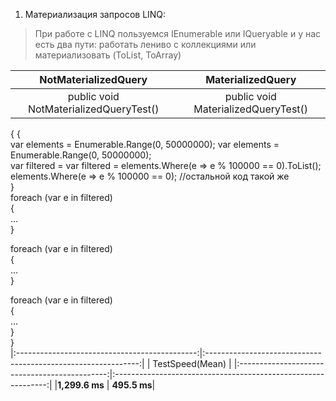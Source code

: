 1. Материализация запросов LINQ:
> При работе с LINQ пользуемся IEnumerable или IQueryable и у нас есть два пути: работать лениво с коллекциями или материализовать (ToList, ToArray)

|            NotMaterializedQuery              	|						MaterializedQuery                       |
|:---------------------------------------------:|:-------------------------------------------------------------:|
|public void NotMaterializedQueryTest()         |public void MaterializedQueryTest()                            
{                                              	 {                                                              
  var elements = Enumerable.Range(0, 50000000);	   var elements = Enumerable.Range(0, 50000000);                
  var filtered =                               	   var filtered = elements.Where(e => e % 100000 == 0).ToList();
    elements.Where(e => e % 100000 == 0);      	   //остальной код такой же										
												 }                                                              
  foreach (var e in filtered)                  	                                                                
  {                                            	                                                                
    …                                          	                                                                
  }                                            	                                                                
												 																
  foreach (var e in filtered)                  	                                                                
  {                                            	                                                                
    …                                          	                                                                
  }                                            	                                                                
												 																
  foreach (var e in filtered)                  	                                                                
  {                                            	                                                                
    …                                          	                                                                
  }                                            	                                                                
}												 	                                                             
|:---------------------------------------------:|:-------------------------------------------------------------:|
|											TestSpeed(Mean)			 											|
|:---------------------------------------------:|:-------------------------------------------------------------:|
|**1,299.6 ms**									|													**495.5 ms**|
